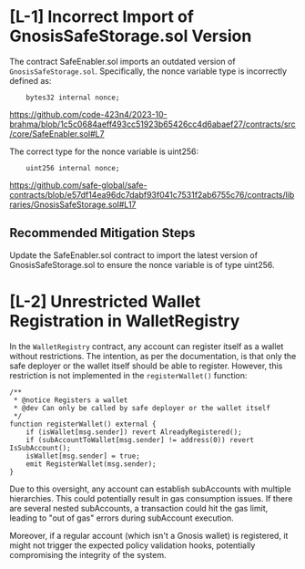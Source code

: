 # [L-1] Incorrect Import of GnosisSafeStorage.sol Version

The contract SafeEnabler.sol imports an outdated version of `GnosisSafeStorage.sol`. Specifically, the nonce variable type is incorrectly defined as:

        bytes32 internal nonce;

https://github.com/code-423n4/2023-10-brahma/blob/1c5c0684aeff493cc51923b65426cc4d6abaef27/contracts/src/core/SafeEnabler.sol#L7

The correct type for the nonce variable is uint256:

        uint256 internal nonce;

https://github.com/safe-global/safe-contracts/blob/e57df14ea96dc7dabf93f041c7531f2ab6755c76/contracts/libraries/GnosisSafeStorage.sol#L17

## Recommended Mitigation Steps

Update the SafeEnabler.sol contract to import the latest version of GnosisSafeStorage.sol to ensure the nonce variable is of type uint256.


# [L-2] Unrestricted Wallet Registration in WalletRegistry

In the `WalletRegistry` contract, any account can register itself as a wallet without restrictions. The intention, as per the documentation, is that only the safe deployer or the wallet itself should be able to register. However, this restriction is not implemented in the `registerWallet()` function:

    /**
     * @notice Registers a wallet
     * @dev Can only be called by safe deployer or the wallet itself
     */
    function registerWallet() external {
        if (isWallet[msg.sender]) revert AlreadyRegistered();
        if (subAccountToWallet[msg.sender] != address(0)) revert IsSubAccount();
        isWallet[msg.sender] = true;
        emit RegisterWallet(msg.sender);
    }

Due to this oversight, any account can establish subAccounts with multiple hierarchies. This could potentially result in gas consumption issues. If there are several nested subAccounts, a transaction could hit the gas limit, leading to "out of gas" errors during subAccount execution.

Moreover, if a regular account (which isn't a Gnosis wallet) is registered, it might not trigger the expected policy validation hooks, potentially compromising the integrity of the system.